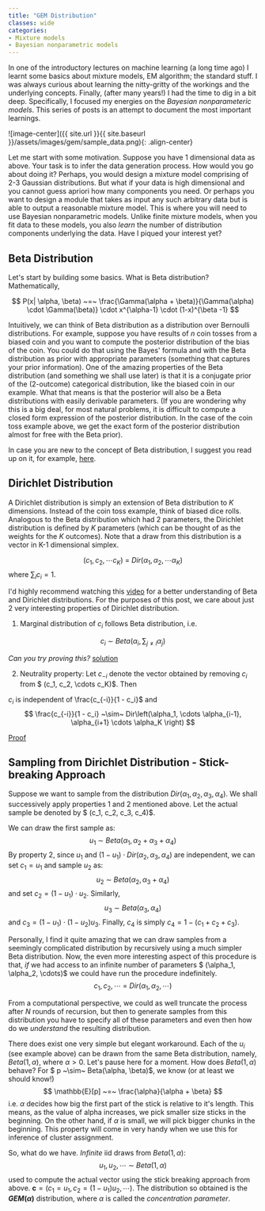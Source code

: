 ```yaml
---
title: "GEM Distribution"
classes: wide
categories:
- Mixture models
- Bayesian nonparametric models
---
```


In one of the introductory lectures on machine learning (a long time ago) I learnt some basics about mixture models, EM algorithm; the standard stuff. I was always curious about learning the nitty-gritty of the workings and the underlying concepts. Finally, (after many years!) I had the time to dig in a bit deep. Specifically, I focused my energies on the *Bayesian nonparameteric models*. This series of posts is an attempt to document the most important learnings.

![image-center]({{ site.url }}{{ site.baseurl }}/assets/images/gem/sample_data.png){: .align-center}

Let me start with some motivation. Suppose you have 1 dimensional data as above. Your task is to infer the data generation process. How would you go about doing it? Perhaps, you would design a mixture model comprising of 2-3 Gaussian distributions. But what if your data is high dimensional and you cannot guess apriori how many components you need. Or perhaps you want to design a module that takes as input any such arbitrary data but is able to output a reasonable mixture model. This is where you will need to use Bayesian nonparametric models. Unlike finite mixture models, when you fit data to these models, you also *learn* the number of distribution components underlying the data. Have I piqued your interest yet?

## Beta Distribution

Let's start by building some basics. What is Beta distribution? Mathematically,

$$
P(x| \alpha, \beta) ~=~  \frac{\Gamma(\alpha + \beta)}{\Gamma(\alpha) \cdot \Gamma(\beta)} \cdot x^{\alpha-1} \cdot (1-x)^{\beta -1}
$$

Intuitively, we can think of Beta distribution as a distribution over Bernoulli distributions. For example, suppose you have results of $n$ coin tosses from a biased coin and you want to compute the posterior distribution of the bias of the coin. You could do that using the Bayes' formula and with the Beta distribution as prior with appropriate parameters (something that captures your prior information). One of the amazing properties of the Beta distribution (and something we shall use later) is that it is a conjugate prior of the (2-outcome) categorical distribution, like the biased coin in our example. What that means is that the posterior will also be a Beta distributions with easily derivable parameters. (If you are wondering why this is a big deal, for most natural problems, it is difficult to compute a closed form expression of the posterior distribution. In the case of the coin toss example above, we get the exact form of the posterior distribution almost for free with the Beta prior).

In case you are new to the concept of Beta distribution, I suggest you read up on it, for example, [here](http://varianceexplained.org/statistics/beta_distribution_and_baseball/).


## Dirichlet Distribution

A Dirichlet distribution is simply an extension of Beta distribution to $K$ dimensions. Instead of the coin toss example, think of biased dice rolls. Analogous to the Beta distribution which had 2 parameters, the Dirichlet distribution is defined by $K$ parameters (which can be thought of as the weights for the $K$ outcomes). Note that a draw from this distribution is a vector in K-1 dimensional simplex.

$$
(c_1, c_2, \cdots c_K) ~=~ Dir\left(\alpha_1, \alpha_2, \cdots \alpha_K \right)
$$ where $\sum_i c_i = 1$.

I'd highly recommend watching this [video](https://www.youtube.com/watch?v=CEVELIz4WXM) for a better understanding of Beta and Dirichlet distributions. For the purposes of this post, we care about just 2 very interesting properties of Dirichlet distribution.

1. Marginal distribution of $c_i$ follows Beta distribution, i.e.

$$
c_i ~\sim~ Beta\left( \alpha_i, \sum_{j \neq i}\alpha_j \right) 
$$

*Can you try proving this?* [solution](https://math.stackexchange.com/questions/1064995/marginal-of-dirichlet-distribution-is-beta-integral)

2. Neutrality property: Let $c_{-i}$ denote the vector obtained by removing $c_i$ from $ (c_1, c_2, \cdots c_K)$. Then

$c_i$ is independent of \frac{c_{-i}}{1 - c_i}$ and
$$
\frac{c_{-i}}{1 - c_i} ~\sim~ Dir\left(\alpha_1, \cdots \alpha_{i-1}, \alpha_{i+1} \cdots \alpha_K \right)
$$

[Proof](http://mayagupta.org/publications/FrigyikKapilaGuptaIntroToDirichlet.pdf)

## Sampling from Dirichlet Distribution - Stick-breaking Approach

Suppose we want to sample from the distribution $Dir\left(\alpha_1, \alpha_2, \alpha_3, \alpha_4 \right)$. We shall successively apply properties 1 and 2 mentioned above. Let the actual sample be denoted by $ (c_1, c_2, c_3, c_4)$.

We can draw the first sample as:
$$
u_1 ~\sim~ Beta(\alpha_1, \alpha_2+\alpha_3+\alpha_4)
$$
By property 2, since $u_1$ and $(1-u_1)\cdot Dir(\alpha_2, \alpha_3, \alpha_4)$ are independent, we can set $c_1 = u_1$ and sample $u_2$ as:
$$
u_2 ~\sim~ Beta(\alpha_2, \alpha_3+\alpha_4)
$$
and set $c_2 = (1-u_1) \cdot u_2$. Similarly,
$$
u_3 ~\sim~ Beta(\alpha_3, \alpha_4)
$$
and $c_3 = (1-u_1) \cdot (1-u_2) u_3$. Finally, $c_4$ is simply $c_4 = 1 - (c_1 + c_2 + c_3)$.

Personally, I find it quite amazing that we can draw samples from a seemingly complicated distribution by recursively using a much simpler Beta distribution. Now, the even more interesting aspect of this procedure is that, *if* we had access to an infinite number of parameters $ (\alpha_1, \alpha_2, \cdots)$ we could have run the procedure indefinitely.
$$
c_1, c_2, \cdots  ~=~ Dir\left(\alpha_1, \alpha_2, \cdots \right)
$$

From a computational perspective, we could as well truncate the process after $N$ rounds of recursion, but then to generate samples from this distribution you have to specify all of these parameters and even then how do we *understand* the resulting distribution.

There does exist one very simple but elegant workaround. Each of the $u_i$ (see example above) can be drawn from the same Beta distribution, namely, $Beta(1, \alpha)$, where $\alpha > 0$. Let's pause here for a moment. How does $Beta(1, \alpha)$ behave? For $ p ~\sim~ Beta(\alpha, \beta)$, we know (or at least we should know!) 
$$
\mathbb{E}[p] ~=~ \frac{\alpha}{\alpha + \beta}
$$
i.e. $\alpha$ decides how big the first part of the stick is relative to it's length. This means, as the value of alpha increases, we pick smaller size sticks in the beginning. On the other hand, if $\alpha$ is small, we will pick bigger chunks in the beginning. This property will come in very handy when we use this for inference of cluster assignment.

So, what do we have. *Infinite* iid draws from $Beta(1, \alpha)$:
$$
u_1, u_2, \cdots  ~\sim~ Beta\left(1, \alpha \right)
$$ used to compute the actual vector using the stick breaking approach from above. $\mathbf{c} = (c_1 = u_1, c_2 = (1-u_1)u_2, \cdots )$. The distribution so obtained is the **$GEM(\alpha)$** distribution, where $\alpha$ is called the *concentration parameter*.
